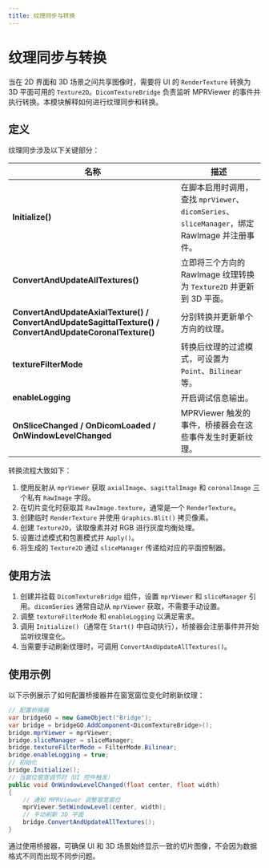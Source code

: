 ```yaml
---
title: 纹理同步与转换
---
```


# 纹理同步与转换

当在 2D 界面和 3D 场景之间共享图像时，需要将 UI 的 `RenderTexture` 转换为 3D 平面可用的 `Texture2D`。`DicomTextureBridge` 负责监听 MPRViewer 的事件并执行转换。本模块解释如何进行纹理同步和转换。

## 定义

纹理同步涉及以下关键部分：

| 名称 | 描述 |
|----|----|
| **Initialize()** | 在脚本启用时调用，查找 `mprViewer`、`dicomSeries`、`sliceManager`，绑定 RawImage 并注册事件。 |
| **ConvertAndUpdateAllTextures()** | 立即将三个方向的 RawImage 纹理转换为 `Texture2D` 并更新到 3D 平面。 |
| **ConvertAndUpdateAxialTexture() / ConvertAndUpdateSagittalTexture() / ConvertAndUpdateCoronalTexture()** | 分别转换并更新单个方向的纹理。 |
| **textureFilterMode** | 转换后纹理的过滤模式，可设置为 `Point`、`Bilinear` 等。 |
| **enableLogging** | 开启调试信息输出。 |
| **OnSliceChanged / OnDicomLoaded / OnWindowLevelChanged** | MPRViewer 触发的事件，桥接器会在这些事件发生时更新纹理。 |

转换流程大致如下：

1. 使用反射从 `mprViewer` 获取 `axialImage`、`sagittalImage` 和 `coronalImage` 三个私有 `RawImage` 字段。
2. 在切片变化时获取其 `RawImage.texture`，通常是一个 `RenderTexture`。
3. 创建临时 `RenderTexture` 并使用 `Graphics.Blit()` 拷贝像素。
4. 创建 `Texture2D`，读取像素并对 RGB 进行灰度均衡处理。
5. 设置过滤模式和包裹模式并 `Apply()`。
6. 将生成的 `Texture2D` 通过 `sliceManager` 传递给对应的平面控制器。

## 使用方法

1. 创建并挂载 `DicomTextureBridge` 组件，设置 `mprViewer` 和 `sliceManager` 引用。`dicomSeries` 通常自动从 `mprViewer` 获取，不需要手动设置。
2. 调整 `textureFilterMode` 和 `enableLogging` 以满足需求。
3. 调用 `Initialize()`（通常在 `Start()` 中自动执行），桥接器会注册事件并开始监听纹理变化。
4. 当需要手动刷新纹理时，可调用 `ConvertAndUpdateAllTextures()`。

## 使用示例

以下示例展示了如何配置桥接器并在窗宽窗位变化时刷新纹理：

```csharp
// 配置桥接器
var bridgeGO = new GameObject("Bridge");
var bridge = bridgeGO.AddComponent<DicomTextureBridge>();
bridge.mprViewer = mprViewer;
bridge.sliceManager = sliceManager;
bridge.textureFilterMode = FilterMode.Bilinear;
bridge.enableLogging = true;
// 初始化
bridge.Initialize();
// 当窗位窗宽调节时（UI 控件触发）
public void OnWindowLevelChanged(float center, float width)
{
    // 通知 MPRViewer 调整窗宽窗位
    mprViewer.SetWindowLevel(center, width);
    // 手动刷新 3D 平面
    bridge.ConvertAndUpdateAllTextures();
}
```

通过使用桥接器，可确保 UI 和 3D 场景始终显示一致的切片图像，不会因为数据格式不同而出现不同步问题。
